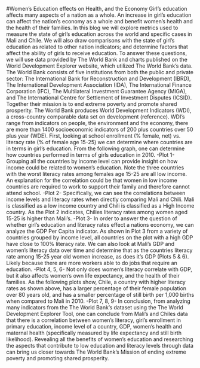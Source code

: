 #Women’s Education effects on Health, and the Economy 
Girl’s education affects many aspects of a nation as a whole. An increase in girl’s education can affect the nation’s economy as a whole and benefit women’s health and the health of their families. In this blog we will explore metrics used to measure the state of girl’s education across the world and specific cases in Mali and Chile. We will also draw comparisons with the state of girl’s education as related to other nation indicators; and determine factors that affect the ability of girls to receive education. 
To answer these questions, we will use data provided by The World Bank and charts published on the World Development Explorer website, which utilized The World Bank’s data. The World Bank consists of five institutions from both the public and private sector: The International Bank for Reconstruction and Development (IBRD), The International Development Association (IDA), The International Finance Corporation (IFC), The Multilateral Investment Guarantee Agency (MIGA), and The International Centre for Settlement of Investment Disputes (ICSID). Together their mission is to end extreme poverty and promote shared prosperity. The World Bank produces World Development Indicators (WDI), a cross-country comparable data set on development (reference). WDI’s range from indicators on people, the environment and the economy, there are more than 1400 socioeconomic indicators of 200 plus countries over 50 plus year (WDE).
First, looking at school enrollment (% female, net) vs. literacy rate (% of female age 15-25) we can determine where countries are in terms in girl’s education. From the following graph, one can determine how countries performed in terms of girls education in 2010.
-Plot 1-
Grouping all the countries by income level can provide insight on how income could be related to women’s education. Note the three countries with the worst literacy rates among females age 15-25 are all low income. An explanation for the correlation could be that women in low income countries are required to work to support their family and therefore cannot attend school. 
-Plot 2-
Specifically, we can see the correlations between income levels and literacy rates when directly comparing Mali and Chili. Mali is classified as a low income country and Chili is classified as a High Income country. As the Plot 2 indicates, Chilies literacy rates among women aged 15-25 is higher than Mali’s. 
-Plot 3-
In order to answer the question of whether girl’s education and literacy rates effect a nations economy, we can analyze the GDP Per Capita indicator. As shown in Plot 3 from a variety of countries grouped by income level, all countries on the plot with a high GDP have close to 100% literacy rate. We can also look at Mali’s GDP and women’s literacy data over time and determine that as the countries literacy rate among 15-25 year old women increase, as does it’s GDP (Plots 5 & 6). Likely because there are more workers able to do jobs that require an education. 
-Plot 4, 5, 6- 
Not only does women’s literacy correlate with GDP, but it also affects women’s own life expectancy, and the health of their families. As the following plots show, Chile, a country with higher literacy rates as shown above, has a larger percentage of their female population over 80 years old, and has a smaller percentage of still birth per 1,000 births when compared to Mali in 2010. 
-Plot 7, 8, 9-
In conclusion, from analyzing many indicators from the The World Bank’s dataset using the The World Development Explorer Tool, one can conclude from Mali’s and Chiles data that there is a correlation between women’s literacy, girl’s enrollment in primary education, income level of a country, GDP, women’s health and maternal health (specifically measured by life expectancy and still birth likelihood). Revealing all the benefits of women’s education and researching the aspects that contribute to low education and literacy levels through data can bring us closer towards The World Bank’s Mission of ending extreme poverty and promoting shared prosperity.  

